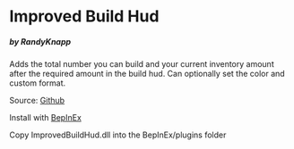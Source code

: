 # Improved Build Hud
##### by RandyKnapp
Adds the total number you can build and your current inventory amount after the required amount in the build hud. Can optionally set the color and custom format.

Source: [Github](https://github.com/RandyKnapp/ValheimMods/ImprovedBuildHud/)

Install with [BepInEx](https://valheim.thunderstore.io/package/denikson/BepInExPack_Valheim/)

Copy ImprovedBuildHud.dll into the BepInEx/plugins folder